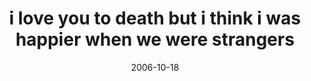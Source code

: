 ---
layout: base.njk
title : 'i love you to death but i think i was happier when we were strangers' 
view_title : 'i love you to death but i think i was happier when we were strangers' 
year : '2006' 
date : '2006-10-18' 
img_file : '/drawing/iloveyoutodeathbutithinkiwa.png' 
html_file : 'iloveyoutodeathbutithinkiwa' 
next_html : 'itseverythingiremembereditw.html' 
year_order : '277' 
permalink : "title/{{html_file}}.html"
---